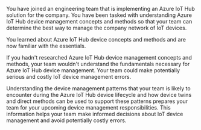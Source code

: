  You have joined an engineering team that is implementing an Azure IoT Hub solution for the company. You have been tasked with understanding Azure IoT Hub device management concepts and methods so that your team can determine the best way to manage the company network of IoT devices.

You learned about Azure IoT Hub device concepts and methods and are now familiar with the essentials.

If you hadn't researched Azure IoT Hub device management concepts and methods, your team wouldn't understand the fundamentals necessary for Azure IoT Hub device management. Your team could make potentially serious and costly IoT device management errors.

 Understanding the device management patterns that your team is likely to encounter during the Azure IoT Hub device lifecycle and how device twins and direct methods can be used to support these patterns prepares your team for your upcoming device management responsibilities. This information helps your team make informed decisions about IoT device management and avoid potentially costly errors.

